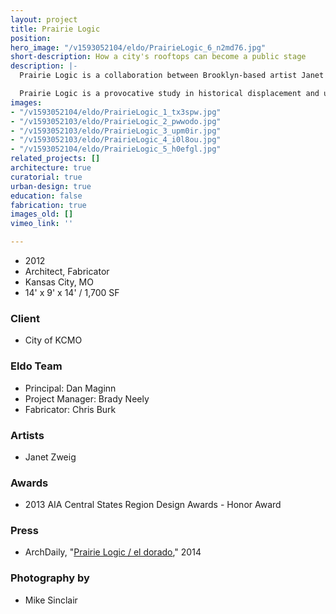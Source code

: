 ```yaml
---
layout: project
title: Prairie Logic
position: 
hero_image: "/v1593052104/eldo/PrairieLogic_6_n2md76.jpg"
short-description: How a city's rooftops can become a public stage
description: |-
  Prairie Logic is a collaboration between Brooklyn-based artist Janet Zweig and El Dorado. Comprised of a full scale perforated aluminum boxcar in a 25,000 square foot sea of native prairie grass, it was commissioned by the City of Kansas City, Missouri as part of their 1% for Public Art program. The work is situated on a half-acre planted roof 4 stories above Main Street in downtown Kansas City. It is meant to be experienced at three different scales: viewed from the neighboring skyscrapers looking down; viewed in the distance from the green roof; and experienced close up as both a place of solitary contemplation and as a programmed community performance space.

  Prairie Logic is a provocative study in historical displacement and urban juxtaposition: can a historic relic of a past frontier help us re-imagine a new urban frontier amongst our city’s rooftops?
images:
- "/v1593052104/eldo/PrairieLogic_1_tx3spw.jpg"
- "/v1593052103/eldo/PrairieLogic_2_pwwodo.jpg"
- "/v1593052103/eldo/PrairieLogic_3_upm0ir.jpg"
- "/v1593052103/eldo/PrairieLogic_4_i0l8ou.jpg"
- "/v1593052104/eldo/PrairieLogic_5_h0efgl.jpg"
related_projects: []
architecture: true
curatorial: true
urban-design: true
education: false
fabrication: true
images_old: []
vimeo_link: ''

---
```

* 2012
* Architect, Fabricator
* Kansas City, MO
* 14' x 9' x 14' / 1,700 SF

### Client

* City of KCMO

### Eldo Team

* Principal: Dan Maginn
* Project Manager: Brady Neely
* Fabricator: Chris Burk

### Artists

* Janet Zweig

### Awards

* 2013 AIA Central States Region Design Awards - Honor Award

### Press

* ArchDaily, "[Prairie Logic / el dorado](https://www.archdaily.com/557816/prairie-logic-el-dorado)," 2014

### Photography by

* Mike Sinclair